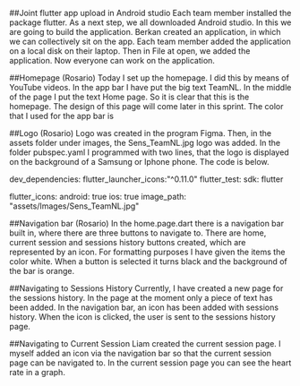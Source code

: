 ##Joint flutter app upload in Android studio
Each team member installed the package flutter. As a next step, we all downloaded Android studio. In this we are going to build the application. Berkan created an application, in which we can collectively sit on the app.  Each team member added the application on a local disk on their laptop. Then in File at open, we added the application. Now everyone can work on the application.

##Homepage (Rosario)
Today I set up the homepage. I did this by means of YouTube videos. In the app bar I have put the big text TeamNL. In the middle of the page I put the text Home page. So it is clear that this is the homepage. The design of this page will come later in this sprint. The color that I used for the app bar is

##Logo (Rosario)
Logo was created in the program Figma. Then, in the assets folder under images, the Sens_TeamNL.jpg logo was added. In the folder pubspec.yaml I programmed with two lines, that the logo is displayed on the background of a Samsung or Iphone phone. The code is below. 


dev_dependencies:
  flutter_launcher_icons:"^0.11.0"
  flutter_test:
    sdk: flutter

flutter_icons:
  android: true
  ios: true
  image_path: "assets/Images/Sens_TeamNL.jpg"

##Navigation bar (Rosario)
In the home.page.dart there is a navigation bar built in, where there are three buttons to navigate to. There are home, current session and sessions history buttons created, which are represented by an icon. For formatting purposes I have given the items the color white. When a button is selected it turns black and the background of the bar is orange. 

##Navigating to Sessions History
Currently, I have created a new page for the sessions history. In the page at the moment only a piece of text has been added. In the navigation bar, an icon has been added with sessions history. When the icon is clicked, the user is sent to the sessions history page.

##Navigating to Current Session
Liam created the current session page. I myself added an icon via the navigation bar so that the current session page can be navigated to. In the current session page you can see the heart rate in a graph.  